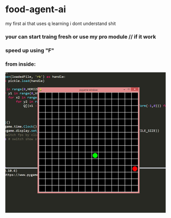 # food-agent-ai
my first ai that uses q learning
i dont understand shit

### your can start traing fresh or use my pro module // if it work
### speed up using "F"
### from inside: 
  ![img from the program](https://github.com/t-88/food-agent-ai/blob/main/image.png?raw=true)
